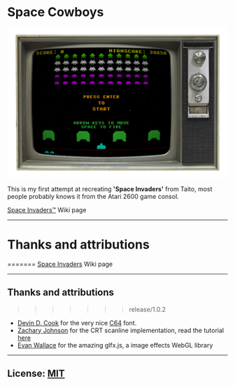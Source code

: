 <!-- @format -->

# Space Cowboys

![Space Cowboys](assets/screen.PNG)

This is my first attempt at recreating **'Space Invaders'** from Taito, most people probably knows it from the Atari 2600 game consol.

[Space Invaders&trade;][SI-wiki-link] Wiki page

---

# Thanks and attributions

=======
[Space Invaders][SI-wiki-link] Wiki page

---

## Thanks and attributions

>>>>>>> release/1.0.2

* [Devin D. Cook][devin-web-link] for the very nice [C64][devin-attr-link] font.
* [Zachary Johnson][zachary-web-link] for the CRT scanline implementation, read the tutorial [here][zachary-attr-link]
* [Evan Wallace][evan-gh-link] for the amazing glfx.js, a image effects WebGL library

---

## License: [MIT][license-link]

[license-link]: https://cwh.mit-license.org

[devin-web-link]: http://www.DevinCook.com
[devin-attr-link]: https://blogfonts.com/commodore-64-2.font

[zachary-web-link]: https://www.zachstronaut.com/
[zachary-attr-link]: https://www.zachstronaut.com/posts/2012/08/17/webgl-fake-crt-html5.html

[evan-gh-link]: https://github.com/evanw/glfx.js
[SI-wiki-link]: https://en.wikipedia.org/wiki/Space_Invaders
